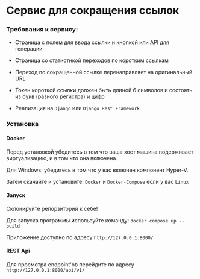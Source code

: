 # Сервис для сокращения ссылок

### Требования к сервису:

- Страница с полем для ввода ссылки и кнопкой или API для генерации
  
- Страница со статистикой переходов по коротким ссылкам
  
- Переход по сокращенной ссылке перенаправляет на оригинальный URL
  
- Токен короткой ссылки должен быть длиной 6 символов и состоять из букв
(разного регистра) и цифр

- Реализация на `Django` или `Django Rest Framework`
  

### Установка

#### Docker

Перед установкой убедитесь в том что ваша хост машина подерживает виртуализацию, и в том что она включена.

Для Windows: убедитесь в том что у вас включен компонент Hyper-V.

Затем скачайте и установите: `Docker` и `Docker-Compose` если у вас `Linux`

#### Запуск

Склонируйте репорзиторий к себе!

Для запуска программы используйте команду:  `docker compose up --build`

Приложение доступно по адресу `http://127.0.0.1:8000/`

#### REST Api

Для просмотра endpoint'ов перейдите по адресу `http://127.0.0.1:8000/api/v1/`